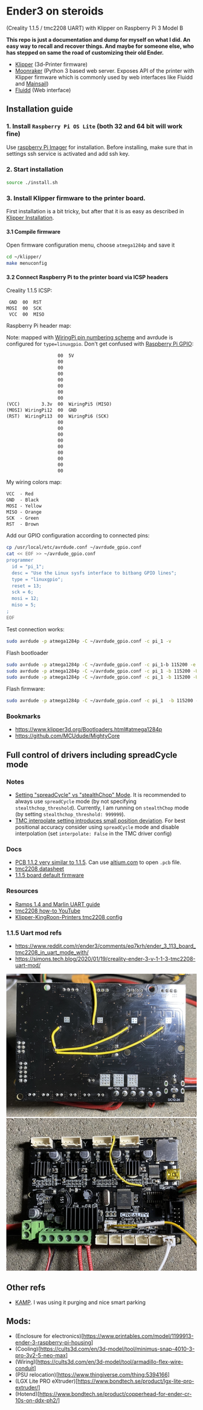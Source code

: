 # Ender3 on steroids
(Creality 1.1.5 / tmc2208 UART) with Klipper on Raspberry Pi 3 Model B

**This repo is just a documentation and dump for myself on what I did. An easy way to recall and recover things. And maybe for someone else, who has stepped on same the road of customizing their old Ender.**

- [Klipper](https://github.com/Klipper3d/klipper) (3d-Printer firmware)
- [Moonraker](https://github.com/Arksine/moonraker) (Python 3 based web server. Exposes API of the printer with Klipper firmware which is commonly used by web interfaces like Fluidd and [Mainsail](https://github.com/mainsail-crew/mainsail))
- [Fluidd](https://github.com/fluidd-core/fluidd) (Web interface)

## Installation guide

### 1. Install `Raspberry Pi OS Lite` (both 32 and 64 bit will work fine)
Use [raspberry Pi Imager](https://www.raspberrypi.com/software/) for installation.
Before installing, make sure that in settings ssh service is activated and add ssh key. 

### 2. Start installation
```bash
source ./install.sh
```

### 3. Install Klipper firmware to the printer board.
First installation is a bit tricky, but after that it is as easy as described in [Klipper Installation](https://www.klipper3d.org/Installation.html).

#### 3.1 Compile firmware
Open firmware configuration menu, choose `atmega1284p` and save it
```bash
cd ~/klipper/
make menuconfig
```

#### 3.2 Connect Raspberry Pi to the printer board via ICSP headers
Creality 1.1.5 ICSP:
```
 GND  00  RST
MOSI  00  SCK
 VCC  00  MISO
```

Raspberry Pi header map:

Note: mapped with [WiringPi pin numbering scheme](https://pinout.xyz/pinout/wiringpi) and avrdude is configured for `type=linuxgpio`.
Don't get confused with [Raspberry Pi GPIO](https://www.raspberrypi.com/documentation/computers/raspberry-pi.html#gpio):
```
                   00  5V
                   00
                   00
                   00
                   00
                   00
                   00
                   00
(VCC)        3.3v  00  WiringPi5 (MISO)
(MOSI) WiringPi12  00  GND
(RST)  WiringPi13  00  WiringPi6 (SCK)
                   00
                   00
                   00
                   00
                   00
                   00
                   00
                   00
                   00
```
My wiring colors map:
```
VCC  - Red
GND  - Black
MOSI - Yellow
MISO - Orange
SCK  - Green
RST  - Brown
```

Add our GPIO configuration according to connected pins:
```bash
cp /usr/local/etc/avrdude.conf ~/avrdude_gpio.conf
cat << EOF >> ~/avrdude_gpio.conf
programmer
  id = "pi_1";
  desc = "Use the Linux sysfs interface to bitbang GPIO lines";
  type = "linuxgpio";
  reset = 13;
  sck = 6;
  mosi = 12;
  miso = 5;
;
EOF
```
Test connection works:
```bash
sudo avrdude -p atmega1284p -C ~/avrdude_gpio.conf -c pi_1 -v
```
Flash bootloader
```bash
sudo avrdude -p atmega1284p -C ~/avrdude_gpio.conf -c pi_1-b 115200 -e -u -U lock:w:0x3F:m -U efuse:w:0xFD:m -U hfuse:w:0xDE:m -U lfuse:w:0xFF:m
sudo avrdude -p atmega1284p -C ~/avrdude_gpio.conf -c pi_1 -b 115200 -U flash:w:optiboot_atmega1284p.hex
sudo avrdude -p atmega1284p -C ~/avrdude_gpio.conf -c pi_1 -b 115200 -U lock:w:0x0F:m
```
Flash firmware:
```bash
sudo avrdude -p atmega1284p -C ~/avrdude_gpio.conf -c pi_1  -b 115200 -D -U flash:w:klipper/out/klipper.elf.hex:i
```

### Bookmarks
- https://www.klipper3d.org/Bootloaders.html#atmega1284p
- https://github.com/MCUdude/MightyCore

## Full control of drivers including spreadCycle mode

### Notes
- [Setting "spreadCycle" vs "stealthChop" Mode](https://www.klipper3d.org/TMC_Drivers.html#setting-spreadcycle-vs-stealthchop-mode).
It is recommended to always use `spreadCycle` mode (by not specifying `stealthchop_threshold`). Currently, I am running on `stealthChop` mode (by setting `stealthchop_threshold: 999999`).
- [TMC interpolate setting introduces small position deviation](https://www.klipper3d.org/TMC_Drivers.html#tmc-interpolate-setting-introduces-small-position-deviation). For best positional accuracy consider using `spreadCycle` mode and disable interpolation (set `interpolate: False` in the TMC driver config)

### Docs
- [PCB 1.1.2 very similar to 1.1.5](./docs/printer/Ender-3-pcb1.1.2-alsmost-the-same-1.1.5.PCB). Can use [altium.com](https://www.altium.com/viewer/) to open `.pcb` file.
- [tmc2208 datasheet](./docs/tmc2208/TMC2202_TMC2208_TMC2224_datasheet_rev1.14.pdf)
- [1.1.5 board default firmware](./docs/printer/1.1.5-silent-mainboard-8bit-default-firmware.zip)

### Resources
- [Ramps 1.4 and Marlin UART guide](https://www.instructables.com/UART-This-Serial-Control-of-Stepper-Motors-With-th/)
- [tmc2208 how-to YouTube](https://www.youtube.com/watch?v=lNS6_cXNN_o)
- [Klipper-KingRoon-Printers tmc2208 config](https://github.com/nehilo/Klipper-KingRoon-Printers/blob/main/KP5L_Configuration/printer.cfg)

### 1.1.5 Uart mod refs
- https://www.reddit.com/r/ender3/comments/eq7krh/ender_3_113_board_tmc2208_in_uart_mode_with/
- https://simons.tech.blog/2020/01/19/creality-ender-3-v-1-1-3-tmc2208-uart-mod/

![1.1.5-back.jpeg](docs/printer/1.1.5-back.jpeg)
![1.1.5-front.jpeg](docs/printer/1.1.5-front.jpeg)

## Other refs
- [KAMP](https://github.com/kyleisah/Klipper-Adaptive-Meshing-Purging). I was using it purging and nice smart parking

## Mods:
- (Enclosure for electronics)[https://www.printables.com/model/1199913-ender-3-raspberry-pi-housing]
- (Cooling)[https://cults3d.com/en/3d-model/tool/minimus-snap-4010-3-pro-3v2-5-neo-max]
- (Wiring)[https://cults3d.com/en/3d-model/tool/armadillo-flex-wire-conduit]
- (PSU relocation)[https://www.thingiverse.com/thing:5394166]
- (LGX Lite PRO eXtruder)[https://www.bondtech.se/product/lgx-lite-pro-extruder/]
- (Hotend)[https://www.bondtech.se/product/copperhead-for-ender-cr-10s-on-ddx-ph2/]
